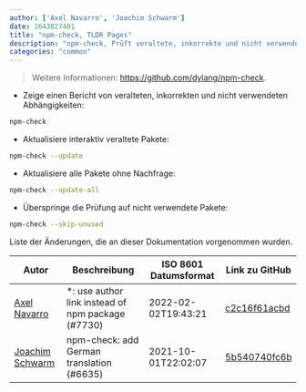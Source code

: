 ```yaml
---
author: ['Axel Navarro', 'Joachim Schwarm']
date: 1643827401
title: "npm-check, TLDR Pages"
description: "npm-check, Prüft veraltete, inkorrekte und nicht verwendete Abhängigkeiten."
categories: "common"
---
```

> Weitere Informationen: <https://github.com/dylang/npm-check>.

- Zeige einen Bericht von veralteten, inkorrekten und nicht verwendeten Abhängigkeiten:

```bash
npm-check
```

- Aktualisiere interaktiv veraltete Pakete:

```bash
npm-check --update
```

- Aktualisiere alle Pakete ohne Nachfrage:

```bash
npm-check --update-all
```

- Überspringe die Prüfung auf nicht verwendete Pakete:

```bash
npm-check --skip-unused
```
Liste der Änderungen, die an dieser Dokumentation vorgenommen wurden.


Autor | Beschreibung | ISO 8601 Datumsformat | Link zu GitHub
------|-----|-----|-----
[Axel Navarro](mailto:navarroaxel@gmail.com) | *: use author link instead of npm package (#7730) | 2022-02-02T19:43:21 | [c2c16f61acbd](https://github.com/tldr-pages/tldr/commit/c2c16f61acbdca1933961fbbc20a80bdae76ece5)
[Joachim Schwarm](mailto:joachim@schwarm.co) | npm-check: add German translation (#6635) | 2021-10-01T22:02:07 | [5b540740fc6b](https://github.com/tldr-pages/tldr/commit/5b540740fc6b40a20be13f7ff7c5f6fb3743ef63)

